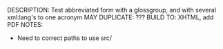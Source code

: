 DESCRIPTION: Test abbreviated form with a glossgroup, and with several xml:lang's to one acronym
MAY DUPLICATE: ???
BUILD TO: XHTML, add PDF
NOTES: 
* Need to correct paths to use src/